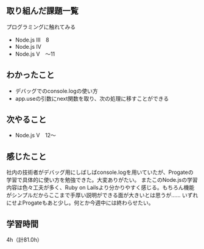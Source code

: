 ## 取り組んだ課題一覧
プログラミングに触れてみる

- Node.js III　8
- Node.js IV
- Node.js V　～11


## わかったこと
- デバッグでのconsole.logの使い方
- app.useの引数にnext関数を取り、次の処理に移すことができる

## 次やること
- Node.js V　12～

## 感じたこと
社内の技術者がデバッグ用にしばしばconsole.logを用いていたが、Progateの学習で具体的に使い方を勉強できた。大変ありがたい。
またこのNode.jsの学習内容は色々工夫が多く、Ruby on Lailsより分かりやすく感じる。もちろん機能がシンプルだからここまで手厚い説明ができる面が大きいとは思うが……
いずれにせよProgateもあと少し。何とか今週中には終わらせたい。

## 学習時間
4h（計81.0h）
